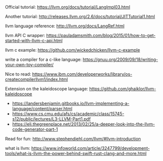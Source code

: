 Official tutorial: https://llvm.org/docs/tutorial/LangImpl03.html

Another tutorial: http://releases.llvm.org/2.6/docs/tutorial/JITTutorial1.html

llvm language reference: http://llvm.org/docs/LangRef.html

llvm API C wrapper: https://pauladamsmith.com/blog/2015/01/how-to-get-started-with-llvm-c-api.html

llvm c example: https://github.com/wickedchicken/llvm-c-example

write a compiler for a c-like language: https://gnuu.org/2009/09/18/writing-your-own-toy-compiler/

Nice to read: https://www.ibm.com/developerworks/library/os-createcompilerllvm1/index.html

Extension on the kaleidoscope language: https://github.com/ghaiklor/llvm-kaleidoscope
- https://landersbenjamin.gitbooks.io/llvm-implementing-a-language/content/parser.html
- https://www.cs.cmu.edu/afs/cs/academic/class/15745-s12/public/lectures/L3-LLVM-Part1.pdf
- https://eli.thegreenplace.net/2013/02/25/a-deeper-look-into-the-llvm-code-generator-part-1

Read for fun: http://www.stephendiehl.com/llvm/#llvm-introduction

what is llvm: https://www.infoworld.com/article/3247799/development-tools/what-is-llvm-the-power-behind-swift-rust-clang-and-more.html

